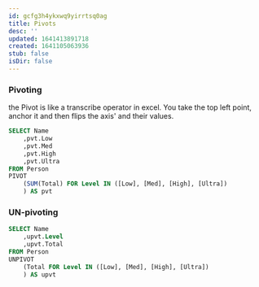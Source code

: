 ```yaml
---
id: gcfg3h4ykxwq9yirrtsq0ag
title: Pivots
desc: ''
updated: 1641413891718
created: 1641105063936
stub: false
isDir: false
---
```



### Pivoting

the Pivot is like a transcribe operator in excel. You take the top left point, anchor it and then flips the axis' and their values.

```sql
SELECT Name
	,pvt.Low
	,pvt.Med
	,pvt.High
	,pvt.Ultra
FROM Person
PIVOT
	(SUM(Total) FOR Level IN ([Low], [Med], [High], [Ultra])
	) AS pvt
```

### UN-pivoting

```sql
SELECT Name
	,upvt.Level
	,upvt.Total
FROM Person
UNPIVOT
	(Total FOR Level IN ([Low], [Med], [High], [Ultra])
	) AS upvt
```
